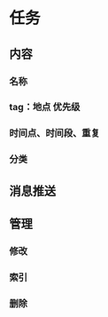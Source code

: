 # 任务

## 内容

### 名称



### tag：地点 优先级



### 时间点、时间段、重复



### 分类



## 消息推送



## 管理

### 修改



### 索引



### 删除



